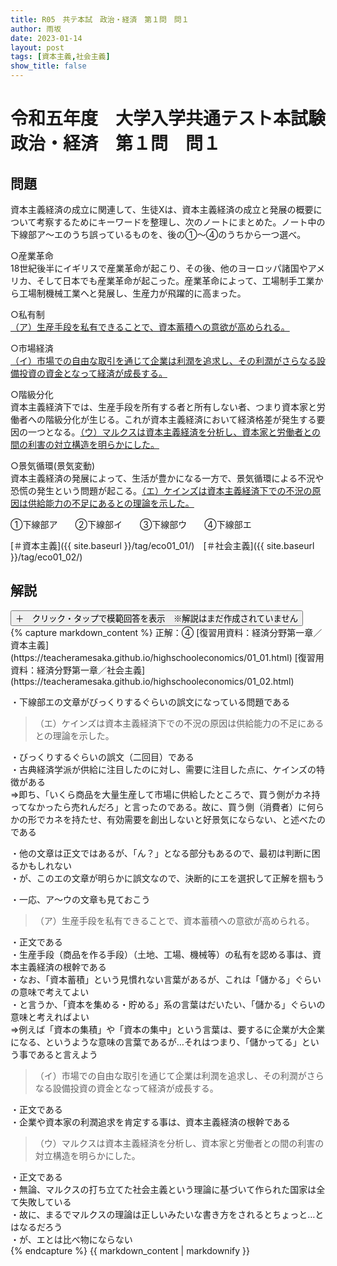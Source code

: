 ```yaml
---
title: R05　共テ本試　政治・経済　第１問　問１
author: 雨坂
date: 2023-01-14
layout: post
tags: [資本主義,社会主義]
show_title: false
---
```

  
# 令和五年度　大学入学共通テスト本試験　政治・経済　第１問　問１  
  
## 問題  
資本主義経済の成立に関連して、生徒Xは、資本主義経済の成立と発展の概要について考察するためにキーワードを整理し、次のノートにまとめた。ノート中の下線部ア～エのうち誤っているものを、後の①～④のうちから一つ選べ。  
  
○産業革命  
18世紀後半にイギリスで産業革命が起こり、その後、他のヨーロッパ諸国やアメリカ、そして日本でも産業革命が起こった。産業革命によって、工場制手工業から工場制機械工業へと発展し、生産力が飛躍的に高まった。  
  
○私有制  
<u>（ア）生産手段を私有できることで、資本蓄積への意欲が高められる。</u>  
  
○市場経済  
<u>（イ）市場での自由な取引を通じて企業は利潤を追求し、その利潤がさらなる設備投資の資金となって経済が成長する。</u>  
  
○階級分化  
資本主義経済下では、生産手段を所有する者と所有しない者、つまり資本家と労働者への階級分化が生じる。これが資本主義経済において経済格差が発生する要因の一つとなる。<u>（ウ）マルクスは資本主義経済を分析し、資本家と労働者との間の利害の対立構造を明らかにした。</u>  
  
○景気循環(景気変動)  
資本主義経済の発展によって、生活が豊かになる一方で、景気循環による不況や恐慌の発生という問題が起こる。<u>（エ）ケインズは資本主義経済下での不況の原因は供給能力の不足にあるとの理論を示した。</u>  
  
①下線部ア　　②下線部イ　　③下線部ウ　　④下線部エ  
  
[＃資本主義]({{ site.baseurl }}/tag/eco01_01/)　[＃社会主義]({{ site.baseurl }}/tag/eco01_02/)  
  
## 解説  
<div class="collapsible">
  <button class="collapsible-button">＋　クリック・タップで模範回答を表示　※解説はまだ作成されていません</button>
  <div class="collapsible-content">
    {% capture markdown_content %}
正解：④  
[復習用資料：経済分野第一章／資本主義](https://teacheramesaka.github.io/highschooleconomics/01_01.html)  
[復習用資料：経済分野第一章／社会主義](https://teacheramesaka.github.io/highschooleconomics/01_02.html)  
  
・下線部エの文章がびっくりするぐらいの誤文になっている問題である  
  
>（エ）ケインズは資本主義経済下での不況の原因は供給能力の不足にあるとの理論を示した。  
  
・びっくりするぐらいの誤文（二回目）である  
・古典経済学派が供給に注目したのに対し、需要に注目した点に、ケインズの特徴がある  
⇒即ち、「いくら商品を大量生産して市場に供給したところで、買う側がカネ持ってなかったら売れんだろ」と言ったのである。故に、買う側（消費者）に何らかの形でカネを持たせ、有効需要を創出しないと好景気にならない、と述べたのである  
  
・他の文章は正文ではあるが、「ん？」となる部分もあるので、最初は判断に困るかもしれない  
・が、このエの文章が明らかに誤文なので、決断的にエを選択して正解を掴もう  
  
・一応、ア～ウの文章も見ておこう  
  
>（ア）生産手段を私有できることで、資本蓄積への意欲が高められる。  
  
・正文である  
・生産手段（商品を作る手段）（土地、工場、機械等）の私有を認める事は、資本主義経済の根幹である  
・なお、「資本蓄積」という見慣れない言葉があるが、これは「儲かる」ぐらいの意味で考えてよい  
・と言うか、「資本を集める・貯める」系の言葉はだいたい、「儲かる」ぐらいの意味と考えればよい  
⇒例えば「資本の集積」や「資本の集中」という言葉は、要するに企業が大企業になる、というような意味の言葉であるが…それはつまり、「儲かってる」という事であると言えよう  
  
>（イ）市場での自由な取引を通じて企業は利潤を追求し、その利潤がさらなる設備投資の資金となって経済が成長する。  
  
・正文である  
・企業や資本家の利潤追求を肯定する事は、資本主義経済の根幹である  
  
>（ウ）マルクスは資本主義経済を分析し、資本家と労働者との間の利害の対立構造を明らかにした。  
  
・正文である  
・無論、マルクスの打ち立てた社会主義という理論に基づいて作られた国家は全て失敗している  
・故に、まるでマルクスの理論は正しいみたいな書き方をされるとちょっと…とはなるだろう  
・が、エとは比べ物にならない  
    {% endcapture %}
    {{ markdown_content | markdownify }}
  </div>
</div>